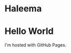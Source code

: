 # Haleema
<!DOCTYPE html>
<html>
<body>
<h1>Hello World</h1>
<p>I'm hosted with GitHub Pages.</p>
</body>
</html>
